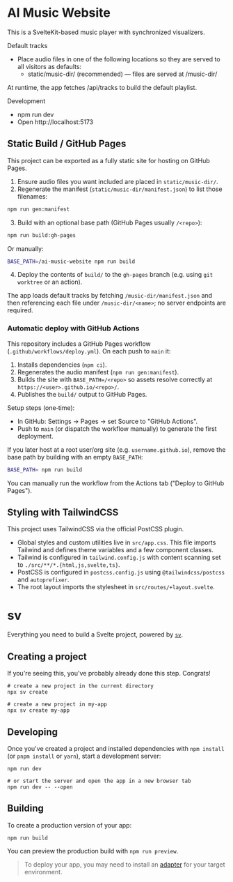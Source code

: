 # AI Music Website

This is a SvelteKit-based music player with synchronized visualizers.

Default tracks

- Place audio files in one of the following locations so they are served to all visitors as defaults:
  - static/music-dir/ (recommended) — files are served at /music-dir/<filename>

At runtime, the app fetches /api/tracks to build the default playlist.

Development

- npm run dev
- Open http://localhost:5173

## Static Build / GitHub Pages

This project can be exported as a fully static site for hosting on GitHub Pages.

1. Ensure audio files you want included are placed in `static/music-dir/`.
2. Regenerate the manifest (`static/music-dir/manifest.json`) to list those filenames:

```bash
npm run gen:manifest
```

3. Build with an optional base path (GitHub Pages usually `/<repo>`):

```bash
npm run build:gh-pages
```

Or manually:

```bash
BASE_PATH=/ai-music-website npm run build
```

4. Deploy the contents of `build/` to the `gh-pages` branch (e.g. using `git worktree` or an action).

The app loads default tracks by fetching `/music-dir/manifest.json` and then referencing each file under `/music-dir/<name>`; no server endpoints are required.

### Automatic deploy with GitHub Actions

This repository includes a GitHub Pages workflow (`.github/workflows/deploy.yml`). On each push to `main` it:

1. Installs dependencies (`npm ci`).
2. Regenerates the audio manifest (`npm run gen:manifest`).
3. Builds the site with `BASE_PATH=/<repo>` so assets resolve correctly at `https://<user>.github.io/<repo>/`.
4. Publishes the `build/` output to GitHub Pages.

Setup steps (one‑time):
- In GitHub: Settings → Pages → set Source to "GitHub Actions".
- Push to `main` (or dispatch the workflow manually) to generate the first deployment.

If you later host at a root user/org site (e.g. `username.github.io`), remove the base path by building with an empty `BASE_PATH`:

```bash
BASE_PATH= npm run build
```

You can manually run the workflow from the Actions tab ("Deploy to GitHub Pages").

## Styling with TailwindCSS

This project uses TailwindCSS via the official PostCSS plugin.

- Global styles and custom utilities live in `src/app.css`. This file imports Tailwind and defines theme variables and a few component classes.
- Tailwind is configured in `tailwind.config.js` with content scanning set to `./src/**/*.{html,js,svelte,ts}`.
- PostCSS is configured in `postcss.config.js` using `@tailwindcss/postcss` and `autoprefixer`.
- The root layout imports the stylesheet in `src/routes/+layout.svelte`.

# sv

Everything you need to build a Svelte project, powered by [`sv`](https://github.com/sveltejs/cli).

## Creating a project

If you're seeing this, you've probably already done this step. Congrats!

```
# create a new project in the current directory
npx sv create

# create a new project in my-app
npx sv create my-app
```

## Developing

Once you've created a project and installed dependencies with `npm install` (or `pnpm install` or `yarn`), start a development server:

```
npm run dev

# or start the server and open the app in a new browser tab
npm run dev -- --open
```

## Building

To create a production version of your app:

```
npm run build
```

You can preview the production build with `npm run preview`.

> To deploy your app, you may need to install an [adapter](https://svelte.dev/docs/kit/adapters) for your target environment.
